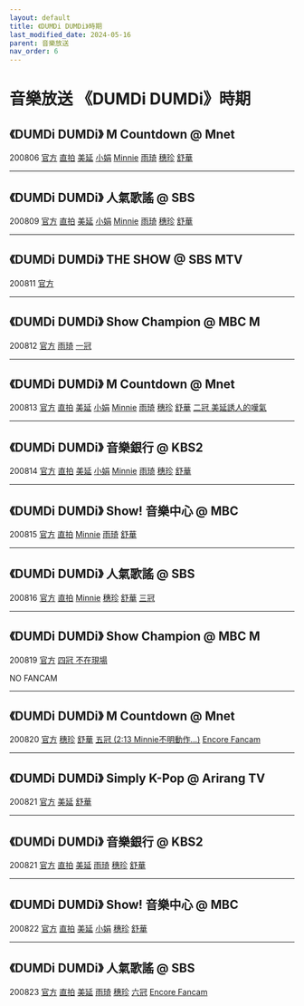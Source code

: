 ```yaml
---
layout: default
title: 《DUMDi DUMDi》時期
last_modified_date: 2024-05-16
parent: 音樂放送
nav_order: 6
---
```


# 音樂放送 《DUMDi DUMDi》時期

## 《DUMDi DUMDi》 M Countdown @ Mnet

200806 [官方]() [直拍]() [美延]() [小娟]() [Minnie]() [雨琦]() [穗珍]() [舒華]()

---

## 《DUMDi DUMDi》 人氣歌謠 @ SBS

200809 [官方]() [直拍]() [美延]() [小娟]() [Minnie]() [雨琦]() [穗珍]() [舒華]()

---

## 《DUMDi DUMDi》 THE SHOW @ SBS MTV

200811 [官方]()

---

## 《DUMDi DUMDi》 Show Champion @ MBC M

200812 [官方]() [雨琦]() [一冠]()

---

## 《DUMDi DUMDi》 M Countdown @ Mnet

200813 [官方]() [直拍]() [美延]() [小娟]() [Minnie]() [雨琦]() [穗珍]() [舒華]() [二冠 美延誘人的嘆氣]()

---

## 《DUMDi DUMDi》 音樂銀行 @ KBS2

200814 [官方]() [直拍]() [美延]() [小娟]() [Minnie]() [雨琦]() [穗珍]() [舒華]()

---

## 《DUMDi DUMDi》 Show! 音樂中心 @ MBC

200815 [官方]() [直拍]() [Minnie]() [雨琦]() [舒華]()

---

## 《DUMDi DUMDi》 人氣歌謠 @ SBS

200816 [官方]() [直拍]() [Minnie]() [穗珍]() [舒華]() [三冠]()

---

## 《DUMDi DUMDi》 Show Champion @ MBC M

200819 [官方]() [四冠 不在現場]()

NO FANCAM

---

## 《DUMDi DUMDi》 M Countdown @ Mnet

200820 [官方]() [穗珍]() [舒華]() [五冠 (2:13 Minnie不明動作...)]() [Encore Fancam]()

---

## 《DUMDi DUMDi》 Simply K-Pop @ Arirang TV

200821 [官方]() [美延]() [舒華]()

---

## 《DUMDi DUMDi》 音樂銀行 @ KBS2

200821 [官方]() [直拍]() [美延]() [雨琦]() [穗珍]() [舒華]()

---

## 《DUMDi DUMDi》 Show! 音樂中心 @ MBC

200822 [官方]() [直拍]() [美延]() [小娟]() [穗珍]() [舒華]()

---

## 《DUMDi DUMDi》 人氣歌謠 @ SBS

200823 [官方]() [直拍]() [美延]() [雨琦]() [穗珍]() [六冠]() [Encore Fancam]()
